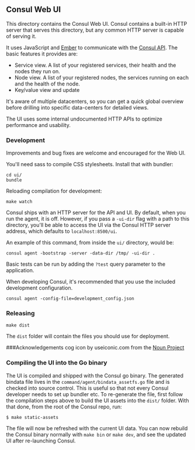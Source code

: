 ## Consul Web UI

This directory contains the Consul Web UI. Consul contains a built-in
HTTP server that serves this directory, but any common HTTP server
is capable of serving it.

It uses JavaScript and [Ember](http://emberjs.com) to communicate with
the [Consul API](http://www.consul.io/docs/agent/http.html). The basic
features it provides are:

- Service view. A list of your registered services, their
health and the nodes they run on.
- Node view. A list of your registered nodes, the services running
on each and the health of the node.
- Key/value view and update

It's aware of multiple datacenters, so you can get a quick global
overview before drilling into specific data-centers for detailed
views.

The UI uses some internal undocumented HTTP APIs to optimize
performance and usability.

### Development

Improvements and bug fixes are welcome and encouraged for the Web UI.

You'll need sass to compile CSS stylesheets. Install that with
bundler:

    cd ui/
    bundle

Reloading compilation for development:

    make watch

Consul ships with an HTTP server for the API and UI. By default, when
you run the agent, it is off. However, if you pass a `-ui-dir` flag
with a path to this directory, you'll be able to access the UI via the
Consul HTTP server address, which defaults to `localhost:8500/ui`.

An example of this command, from inside the `ui/` directory, would be:

    consul agent -bootstrap -server -data-dir /tmp/ -ui-dir .

Basic tests can be run by adding the `?test` query parameter to the
application.

When developing Consul, it's recommended that you use the included
development configuration.

    consul agent -config-file=development_config.json

### Releasing

`make dist`

The `dist` folder will contain the files you should use for deployment.

###Acknowledgements
cog icon by useiconic.com from the [Noun Project](https://thenounproject.com/term/setting/45865/)

### Compiling the UI into the Go binary

The UI is compiled and shipped with the Consul go binary. The generated bindata
file lives in the `command/agent/bindata_assetfs.go` file and is checked into
source control. This is useful so that not every Consul developer needs to set
up bundler etc. To re-generate the file, first follow the compilation steps
above to build the UI assets into the `dist/` folder. With that done, from the
root of the Consul repo, run:

```
$ make static-assets
```

The file will now be refreshed with the current UI data. You can now rebuild the
Consul binary normally with `make bin` or `make dev`, and see the updated UI
after re-launching Consul.
